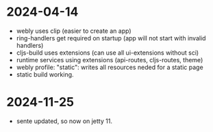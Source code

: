 


# 2024-04-14

- webly uses clip (easier to create an app)
- ring-handlers get required on startup (app will not start with invalid handlers)
- cljs-build uses extensions (can use all ui-extensions without sci)
- runtime services using extensions (api-routes, cljs-routes, theme)
- webly profile: "static": writes all resources neded for a static page
- static build working.


# 2024-11-25
- sente updated, so now on jetty 11.

